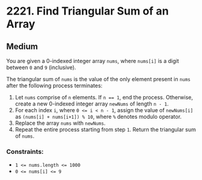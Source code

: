 # 2221. Find Triangular Sum of an Array

## Medium

You are given a 0-indexed integer array `nums`, where `nums[i]` is a digit between `0` and `9` (inclusive).

The triangular sum of `nums` is the value of the only element present in `nums` after the following process terminates:

1. Let `nums` comprise of `n` elements. If `n == 1`, end the process. Otherwise, create a new 0-indexed integer array
   `newNums` of length `n - 1`.
1. For each index `i`, where `0 <= i < n - 1`, assign the value of `newNums[i]` as `(nums[i] + nums[i+1]) % 10`, where
   `%` denotes modulo operator.
1. Replace the array `nums` with `newNums`.
1. Repeat the entire process starting from step `1`.
   Return the triangular sum of `nums`.

### Constraints:

- `1 <= nums.length <= 1000`
- `0 <= nums[i] <= 9`
